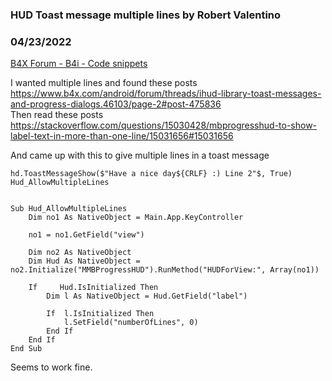 ### HUD Toast message multiple lines by Robert Valentino
### 04/23/2022
[B4X Forum - B4i - Code snippets](https://www.b4x.com/android/forum/threads/140072/)

I wanted multiple lines and found these posts <https://www.b4x.com/android/forum/threads/ihud-library-toast-messages-and-progress-dialogs.46103/page-2#post-475836>  
Then read these posts <https://stackoverflow.com/questions/15030428/mbprogresshud-to-show-label-text-in-more-than-one-line/15031656#15031656>  
  
And came up with this to give multiple lines in a toast message  
  

```B4X
hd.ToastMessageShow($"Have a nice day${CRLF} :) Line 2"$, True)  
Hud_AllowMultipleLines  
  
  
Sub Hud_AllowMultipleLines  
    Dim no1 As NativeObject = Main.App.KeyController  
      
    no1 = no1.GetField("view")  
      
    Dim no2 As NativeObject  
    Dim Hud As NativeObject = no2.Initialize("MMBProgressHUD").RunMethod("HUDForView:", Array(no1))  
      
    If     Hud.IsInitialized Then  
        Dim l As NativeObject = Hud.GetField("label")  
          
        If  l.IsInitialized Then  
            l.SetField("numberOfLines", 0)  
        End If  
    End If  
End Sub
```

  
  
Seems to work fine.